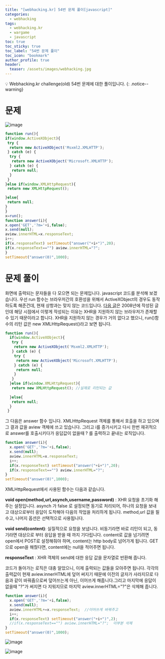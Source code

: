 ```yaml
---
title: "[webhacking.kr] 54번 문제 풀이[javascript]"
categories:
  - webhacking
tags:
  - webhacking.kr
  - wargame
  - javascript
toc: true
toc_sticky: true
toc_label: "54번 문제 풀이"
toc_icon: "bookmark"
author_profile: true
header:
  teaser: /assets/images/webhacking.jpg
---
```


💡 Webhacking.kr challenge(old) 54번 문제에 대한 풀이입니다.
{: .notice--warning}

# 문제
  ![image](https://user-images.githubusercontent.com/33647663/153235184-4a28b984-207c-4e68-8904-65fdd90fde44.png)



  ```javascript
function run(){
  if(window.ActiveXObject){
   try {
    return new ActiveXObject('Msxml2.XMLHTTP');
   } catch (e) {
    try {
     return new ActiveXObject('Microsoft.XMLHTTP');
    } catch (e) {
     return null;
    }
   }
  }else if(window.XMLHttpRequest){
   return new XMLHttpRequest();
 
  }else{
   return null;
  }
 }
x=run();  
function answer(i){
  x.open('GET','?m='+i,false);
  x.send(null);
  aview.innerHTML=x.responseText;
  i++;
  if(x.responseText) setTimeout("answer("+i+")",20);
  if(x.responseText=="") aview.innerHTML="?";
}
setTimeout("answer(0)",1000);
  ```


# 문제 풀이
  화면에 출력되는 문자들을 다 모으면 되는 문제입니다. javascript 코드를 분석해 보겠습니다. 우선 run 함수는 브라우저간의 호환성을 위해서 ActiveXObject의 경우도 동작하도록 해준건데, 현재 상항과는 맞지 않는 코드입니다. [다음 글](https://m.blog.naver.com/PostView.naver?isHttpsRedirect=true&blogId=redeyeant&logNo=100057590653)은 2008년에 작성된 글인데 해당 시점에서 이렇게 작성되는 이유는 XHR을 지원하지 않는 브라우저가 존재할 수 있기 때문이라고 합니다. XHR을 지원하지 않는 경우가 거의 없다고 했으니, run()함수의 리턴 값은 new XMLHttpRequest()라고 보면 됩니다.

```javascript
function run(){
  if(window.ActiveXObject){
   try {
    return new ActiveXObject('Msxml2.XMLHTTP');
   } catch (e) {
    try {
     return new ActiveXObject('Microsoft.XMLHTTP');
    } catch (e) {
     return null;
    }
   }
  }else if(window.XMLHttpRequest){
   return new XMLHttpRequest(); //실제로 리턴되는 값
 
  }else{
   return null;
  }
 }
```

그 다음은 answer 함수 입니다. XMLHttpRequest 객체를 통해서 호출을 하고 있으며 그 결과 값을 aview 객체에 쓰고 있습니다. 그리고 i를 증가시키고 다시 한번 재귀적으로 answer를 호출시키다가 응답값이 없을때 ? 를 출력하고 끝내는 로직입니다.

```javascript
function answer(i){
  x.open('GET','?m='+i,false);
  x.send(null);
  aview.innerHTML=x.responseText;
  i++;
  if(x.responseText) setTimeout("answer("+i+")",20);
  if(x.responseText=="") aview.innerHTML="?";
}
setTimeout("answer(0)",1000);
```

XMLHttpRequest에서 사용된 함수는 다음과 같습니다.

**void open(method,url,asynch,username,password)** : XHR 요청을 초기화 해주는 설정입니다. asynch 가 false 로 설정되면 동기로 처리되어, 하나의 요청을 보내고 대상으로부터 응답이 도착해야 다음의 작업을 처리하게 됩니다. method,url 값을 필수고, 나머지 옵션은 선택적으로 사용됩니다.

**void send(content)**: 실질적으로 요청을 보냅니다. 비동기라면 바로 리턴이 되고, 동기라면 대상으로 부터 응답을 받을 때 까지 기다립니다. content로 값을 넘기려면 open에서 POST로 설정해줘야 하며, content는 http body로 넘어가게 됩니다. GET으로 open을 해줬다면, content에는 null을 적어주면 됩니다.

**responseText** : XHR 객체의 send에 대한 응답 값을 문자열로 반환해 줍니다.

코드가 돌아가는 로직은 대충 알았으니, 이제 출력되는 값들을 모아주면 됩니다. 각각의 출력값이 현재 aview.innerHTML에 덮어 써지기 때문에 이전의 글자가 사라지므로 다음과 같이 바꿔줌으로써 덮어쓰는게 아닌, 이어쓰게 해줍니다.그리고 마지막에 응답이 없을때 "?"가 써지면 다 지워지므로 마지막 aview.innerHTML="?"은 삭제해 줍니다.


```javascript
function answer(i){
  x.open('GET','?m='+i,false);
  x.send(null);
  aview.innerHTML+=x.responseText;  //이어쓰게 바꿔주고
  i++;
  if(x.responseText) setTimeout("answer("+i+")",2);
  //if(x.responseText=="") aview.innerHTML="?";  이부분 삭제
}
setTimeout("answer(0)",1000);
```

![image](https://user-images.githubusercontent.com/33647663/153241719-75f118c3-c7bf-44f8-8fa0-7cfc95334a8f.png)

![image](https://user-images.githubusercontent.com/33647663/153241773-5e80ddcc-e05e-4e19-8677-ebe6f981821e.png)


